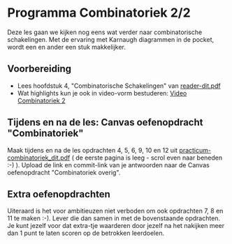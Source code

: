 # Programma Combinatoriek 2/2
Deze les gaan we kijken nog eens wat verder naar combinatorische schakelingen. Met de ervaring met Karnaugh diagrammen in de pocket, wordt een en ander een stuk makkelijker.

## Voorbereiding
- Lees hoofdstuk 4, "Combinatorische Schakelingen" van [reader-dit.pdf](../../onderwijsmateriaal/readers/reader-dit.pdf)
- Wat highlights kun je ook in video-vorm bestuderen: [Video Combinatoriek 2](https://youtu.be/sIferOzNFEg)

## Tijdens en na de les: Canvas oefenopdracht "Combinatoriek"
Maak tijdens en na de les opdrachten 4, 5, 6, 9, 10 en 12 uit [practicum-combinatoriek_dit.pdf](../../onderwijsmateriaal/readers/practicum-combinatoriek_dit.pdf) ( de eerste pagina is leeg - scrol even naar beneden :-) ). Upload de link en commit-link van je antwoorden naar de Canvas oefenopdracht "Combinatoriek overig".

## Extra oefenopdrachten
Uiteraard is het voor ambitieuzen niet verboden om ook opdrachten 7, 8 en 11 te maken :-).
Lever die dan samen in met de bovenstaande opdrachten. Je kunt jezelf voor dat extra-tje waarderen door jezelf na het nakijken meer dan 1 punt te laten scoren op de betrokken leerdoelen.